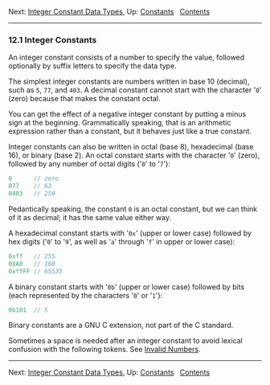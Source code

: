 Next: [Integer Constant Data Types](Integer-Const-Type.md), Up:
[Constants](Constants.md)  
[Contents](index.md#SEC_Contents "Table of contents")  

------------------------------------------------------------------------


### 12.1 Integer Constants 


An integer constant consists of a number to specify the value, followed
optionally by suffix letters to specify the data type.

The simplest integer constants are numbers written in base 10 (decimal),
such as `5`, `77`, and `403`. A decimal constant cannot start with the
character '`0`' (zero) because that makes the constant octal.

You can get the effect of a negative integer constant by putting a minus
sign at the beginning. Grammatically speaking, that is an arithmetic
expression rather than a constant, but it behaves just like a true
constant.

Integer constants can also be written in octal (base 8), hexadecimal
(base 16), or binary (base 2). An octal constant starts with the
character '`0`' (zero), followed by any number of octal digits
('`0`' to '`7`'):

``` C
0      // zero
077    // 63
0403   // 259
```

Pedantically speaking, the constant `0` is an octal constant, but we can
think of it as decimal; it has the same value either way.

A hexadecimal constant starts with '`0x`' (upper or lower case)
followed by hex digits ('`0`' to '`9`', as well as
'`a`' through '`f`' in upper or lower case):

``` C
0xff   // 255
0XA0   // 160
0xffFF // 65535
```


A binary constant starts with '`0b`' (upper or lower case)
followed by bits (each represented by the characters '`0`' or
'`1`'):

``` C
0b101  // 5
```

Binary constants are a GNU C extension, not part of the C standard.

Sometimes a space is needed after an integer constant to avoid lexical
confusion with the following tokens. See [Invalid
Numbers](Invalid-Numbers.md).

------------------------------------------------------------------------

Next: [Integer Constant Data Types](Integer-Const-Type.md), Up:
[Constants](Constants.md)  
[Contents](index.md#SEC_Contents "Table of contents")  
